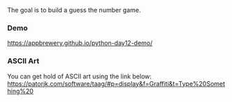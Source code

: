The goal is to build a guess the number game.

### Demo
https://appbrewery.github.io/python-day12-demo/


### ASCII Art
You can get hold of ASCII art using the link below:
https://patorjk.com/software/taag/#p=display&f=Graffiti&t=Type%20Something%20


